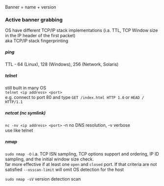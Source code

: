 Banner = name + version

### Active banner grabbing
OS have different TCP/IP stack implementations (i.a. TTL, TCP Window size in the IP header of the first packet)  
aka TCP/IP stack fingerprinting

##### ping
TTL - 64 (Linux), 128 (Windows), 256 (Network, Solaris)

##### telnet
still built in many OS  
`telnet <ip address> <port>`  
e.g. connect to port 80 and type `GET /index.html HTTP 1.0` or `HEAD / HTTP/1.1`

##### netcat (nc symlink)
`nc -nv <ip address> <port>` -n no DNS resolution, -v verbose  
use like telnet

##### nmap
`sudo nmap -O` i.a. TCP ISN sampling, TCP options support and ordering, IP ID sampling, and the initial window size check.  
far more effective if at least one `open` and `closed` port. If that criteria are not satisfied `--osscan-limit` will omit OS detection for the host  

`sudo nmap -sV` version detection scan  